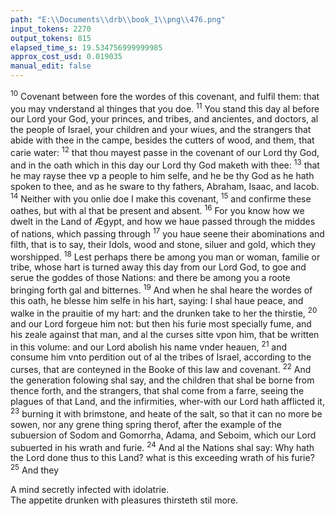 ```yaml
---
path: "E:\\Documents\\drb\\book_1\\png\\476.png"
input_tokens: 2270
output_tokens: 815
elapsed_time_s: 19.534756999999985
approx_cost_usd: 0.019035
manual_edit: false
---
```

<sup>10</sup> Covenant between fore the wordes of this covenant, and fulfil them: that you may vnderstand al thinges that you doe. <sup>11</sup> You stand this day al before our Lord your God, your princes, and tribes, and ancientes, and doctors, al the people of Israel, your children and your wiues, and the strangers that abide with thee in the campe, besides the cutters of wood, and them, that carie water: <sup>12</sup> that thou mayest passe in the covenant of our Lord thy God, and in the oath which in this day our Lord thy God maketh with thee: <sup>13</sup> that he may rayse thee vp a people to him selfe, and he be thy God as he hath spoken to thee, and as he sware to thy fathers, Abraham, Isaac, and Iacob. <sup>14</sup> Neither with you onlie doe I make this covenant, <sup>15</sup> and confirme these oathes, but with al that be present and absent. <sup>16</sup> For you know how we dwelt in the Land of Ægypt, and how we haue passed through the middes of nations, which passing through <sup>17</sup> you haue seene their abominations and filth, that is to say, their Idols, wood and stone, siluer and gold, which they worshipped. <sup>18</sup> Lest perhaps there be among you man or woman, familie or tribe, whose hart is turned away this day from our Lord God, to goe and serue the goddes of those Nations: and there be among you a roote bringing forth gal and bitternes. <sup>19</sup> And when he shal heare the wordes of this oath, he blesse him selfe in his hart, saying: I shal haue peace, and walke in the prauitie of my hart: and the drunken take to her the thirstie, <sup>20</sup> and our Lord forgeue him not: but then his furie most specially fume, and his zeale against that man, and al the curses sitte vpon him, that be written in this volume: and our Lord abolish his name vnder heauen, <sup>21</sup> and consume him vnto perdition out of al the tribes of Israel, according to the curses, that are conteyned in the Booke of this law and covenant. <sup>22</sup> And the generation folowing shal say, and the children that shal be borne from thence forth, and the strangers, that shal come from a farre, seeing the plagues of that Land, and the infirmities, wher-with our Lord hath afflicted it, <sup>23</sup> burning it with brimstone, and heate of the salt, so that it can no more be sowen, nor any grene thing spring therof, after the example of the subuersion of Sodom and Gomorrha, Adama, and Seboim, which our Lord subuerted in his wrath and furie. <sup>24</sup> And al the Nations shal say: Why hath the Lord done thus to this Land? what is this exceeding wrath of his furie? <sup>25</sup> And they

<aside>A mind secretly infected with idolatrie.</aside>

<aside>The appetite drunken with pleasures thirsteth stil more.</aside>

[^1]: Deuteronomie